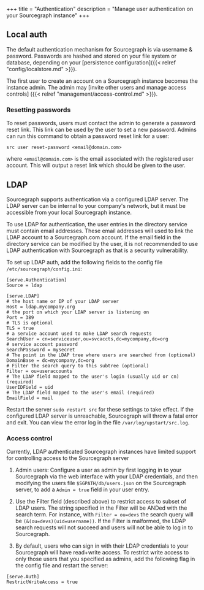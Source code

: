 +++
title = "Authentication"
description = "Manage user authentication on your Sourcegraph instance"
+++

## Local auth

The default authentication mechanism for Sourcegraph is via username & password.
Passwords are hashed and stored on your file system or database, depending
on your [persistence configuration]({{< relref "config/localstore.md" >}}).

The first user to create an account on a Sourcegraph instance becomes the instance
admin. The admin may [invite other users and manage access controls]
({{< relref "management/access-control.md" >}}).

### Resetting passwords

To reset passwords, users must contact the admin to generate a password reset link. This link can be used by the user to set a new password. Admins can run this command to obtain a password reset link for a user:

	src user reset-password <email@domain.com>

where `<email@domain.com>` is the email associated with the registered user account. This will output a reset link which should be given to the user.


## LDAP

Sourcegraph supports authentication via a configured LDAP server. The LDAP server can be internal to your company's network, but it must be accessible from your local Sourcegraph instance.

To use LDAP for authentication, the user entries in the directory service must contain email addresses. These email addresses will used to link the LDAP account to a Sourcegraph.com account. If the email field in the directory service can be modified by the user, it is not recommended to use LDAP authentication with Sourcegraph as that is a security vulnerability.

To set up LDAP auth, add the following fields to the config file `/etc/sourcegraph/config.ini`:

```
[serve.Authentication]
Source = ldap

[serve.LDAP]
# the host name or IP of your LDAP server
Host = ldap.mycompany.org
# the port on which your LDAP server is listening on
Port = 389
# TLS is optional
TLS = true
# a service account used to make LDAP search requests
SearchUser = cn=serviceuser,ou=svcaccts,dc=mycompany,dc=org
# service account password
SearchPassword = mysecret
# The point in the LDAP tree where users are searched from (optional)
DomainBase = dc=mycompany,dc=org
# Filter the search query to this subtree (optional)
Filter = ou=useraccounts
# The LDAP field mapped to the user's login (usually uid or cn) (required)
UserIDField = uid
# The LDAP field mapped to the user's email (required)
EmailField = mail
```

Restart the server `sudo restart src` for these settings to take effect. If the configured LDAP server is unreachable, Sourcegraph will throw a fatal error and exit. You can view the error log in the file `/var/log/upstart/src.log`.

### Access control

Currently, LDAP authenticated Sourcegraph instances have limited support for controlling access to the Sourcegraph server

1. Admin users: Configure a user as admin by first logging in to your Sourcegraph via the web interface with your LDAP credentials, and then modifying the users file `$SGPATH/db/users.json` on the Sourcegraph server, to add a `Admin = true` field in your user entry.

2. Use the Filter field (described above) to restrict access to subset of LDAP users. The string specified in the Filter will be ANDed with the search term. For instance, with `Filter = ou=devs` the search query will be `(&(ou=devs)(uid=username))`. If the Filter is malformed, the LDAP search requests will not succeed and users will not be able to log in to Sourcegraph.

3. By default, users who can sign in with their LDAP credentials to your Sourcegraph will have read+write access. To restrict write access to only those users that you specified as admins, add the following flag in the config file and restart the server:

```
[serve.Auth]
RestrictWriteAccess = true
```
